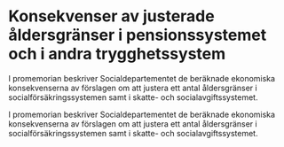 # Konsekvenser av justerade åldersgränser i pensionssystemet och i andra trygghetssystem

I promemorian beskriver Socialdepartementet de beräknade ekonomiska konsekvenserna av förslagen om att justera ett antal åldersgränser i socialförsäkringssystemen samt i skatte- och socialavgiftssystemet.

I promemorian beskriver Socialdepartementet de beräknade ekonomiska konsekvenserna av förslagen om att justera ett antal åldersgränser i socialförsäkringssystemen samt i skatte- och socialavgiftssystemet.
